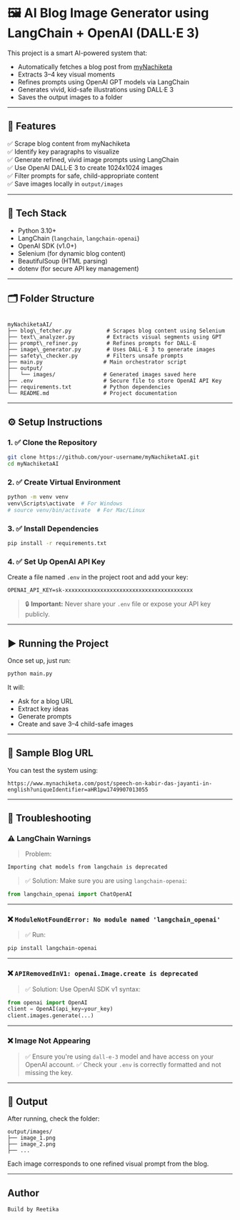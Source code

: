 # 🖼️ AI Blog Image Generator using LangChain + OpenAI (DALL·E 3)

This project is a smart AI-powered system that:
- Automatically fetches a blog post from [myNachiketa](https://www.mynachiketa.com)
- Extracts 3–4 key visual moments
- Refines prompts using OpenAI GPT models via LangChain
- Generates vivid, kid-safe illustrations using DALL·E 3
- Saves the output images to a folder

---

## 🚀 Features

✅ Scrape blog content from myNachiketa  
✅ Identify key paragraphs to visualize  
✅ Generate refined, vivid image prompts using LangChain  
✅ Use OpenAI DALL·E 3 to create 1024x1024 images  
✅ Filter prompts for safe, child-appropriate content  
✅ Save images locally in `output/images`  

---

## 🧩 Tech Stack

- Python 3.10+
- LangChain (`langchain`, `langchain-openai`)
- OpenAI SDK (v1.0+)
- Selenium (for dynamic blog content)
- BeautifulSoup (HTML parsing)
- dotenv (for secure API key management)

---

## 🗂️ Folder Structure

```

myNachiketaAI/
├── blog\_fetcher.py           # Scrapes blog content using Selenium
├── text\_analyzer.py          # Extracts visual segments using GPT
├── prompt\_refiner.py         # Refines prompts for DALL·E
├── image\_generator.py        # Uses DALL·E 3 to generate images
├── safety\_checker.py         # Filters unsafe prompts
├── main.py                   # Main orchestrator script
├── output/
│   └── images/               # Generated images saved here
├── .env                      # Secure file to store OpenAI API Key
├── requirements.txt          # Python dependencies
└── README.md                 # Project documentation

````

---

## ⚙️ Setup Instructions

### 1. ✅ Clone the Repository

```bash
git clone https://github.com/your-username/myNachiketaAI.git
cd myNachiketaAI
````

### 2. ✅ Create Virtual Environment

```bash
python -m venv venv
venv\Scripts\activate  # For Windows
# source venv/bin/activate  # For Mac/Linux
```

### 3. ✅ Install Dependencies

```bash
pip install -r requirements.txt
```

### 4. ✅ Set Up OpenAI API Key

Create a file named `.env` in the project root and add your key:

```
OPENAI_API_KEY=sk-xxxxxxxxxxxxxxxxxxxxxxxxxxxxxxxxxxxxxxxx
```

> 🔒 **Important:** Never share your `.env` file or expose your API key publicly.

---

## ▶️ Running the Project

Once set up, just run:

```bash
python main.py
```

It will:

* Ask for a blog URL
* Extract key ideas
* Generate prompts
* Create and save 3–4 child-safe images

---

## 🧪 Sample Blog URL

You can test the system using:

```
https://www.mynachiketa.com/post/speech-on-kabir-das-jayanti-in-english?uniqueIdentifier=aHR1pw1749907013055
```

---

## 🧯 Troubleshooting

### ⚠️ LangChain Warnings

> Problem:

```bash
Importing chat models from langchain is deprecated
```

> ✅ Solution: Make sure you are using `langchain-openai`:

```python
from langchain_openai import ChatOpenAI
```

---

### ❌ `ModuleNotFoundError: No module named 'langchain_openai'`

> ✅ Run:

```bash
pip install langchain-openai
```

---

### ❌ `APIRemovedInV1: openai.Image.create is deprecated`

> ✅ Solution: Use OpenAI SDK v1 syntax:

```python
from openai import OpenAI
client = OpenAI(api_key=your_key)
client.images.generate(...)
```

---

### ❌ Image Not Appearing

> ✅ Ensure you're using `dall-e-3` model and have access on your OpenAI account.
> ✅ Check your `.env` is correctly formatted and not missing the key.

---

## 🧾 Output

After running, check the folder:

```
output/images/
├── image_1.png
├── image_2.png
├── ...
```

Each image corresponds to one refined visual prompt from the blog.

---

## Author
    Build by Reetika

